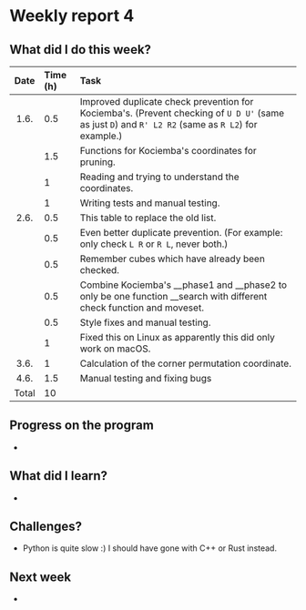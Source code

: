# Weekly report 4  

## What did I do this week?  
| Date  | Time (h) | Task
| :---: | :---     | :---
| 1.6.  | 0.5      | Improved duplicate check prevention for Kociemba's. (Prevent checking of ```U D U'``` (same as just ```D```) and ```R' L2 R2``` (same as ```R L2```) for example.)
|       | 1.5      | Functions for Kociemba's coordinates for pruning.
|       | 1        | Reading and trying to understand the coordinates.
|       | 1        | Writing tests and manual testing.
| 2.6.  | 0.5      | This table to replace the old list.
|       | 0.5      | Even better duplicate prevention. (For example: only check ```L R``` or ```R L```, never both.)
|       | 0.5      | Remember cubes which have already been checked.
|       | 0.5      | Combine Kociemba's __phase1 and __phase2 to only be one function __search with different check function and moveset.
|       | 0.5      | Style fixes and manual testing.
|       | 1        | Fixed this on Linux as apparently this did only work on macOS.
| 3.6.  | 1        | Calculation of the corner permutation coordinate.
| 4.6.  | 1.5      | Manual testing and fixing bugs
| Total | 10       |

## Progress on the program  
- 

## What did I learn?  
- 

## Challenges?  
- Python is quite slow :) I should have gone with C++ or Rust instead.  

## Next week
- 
